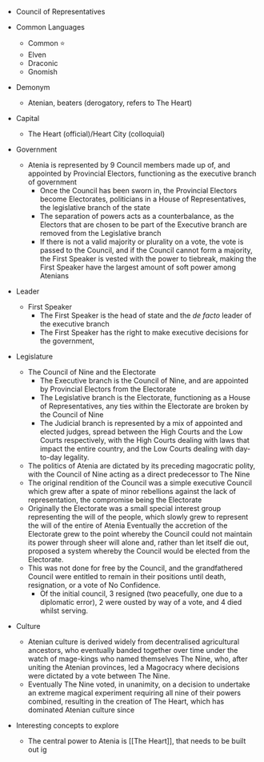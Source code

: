 - Council of Representatives
- Common Languages
	- Common ⭐
	- Elven
	- Draconic
	- Gnomish
- Demonym
	- Atenian, beaters (derogatory, refers to The Heart)
- Capital
	- The Heart (official)/Heart City (colloquial)
- Government
	- Atenia is represented by 9 Council members made up of, and appointed by Provincial Electors, functioning as the executive branch of government
		- Once the Council has been sworn in, the Provincial Electors become Electorates, politicians in a House of Representatives, the legislative branch of the state
		- The separation of powers acts as a counterbalance, as the Electors that are chosen to be part of the Executive branch are removed from the Legislative branch
		- If there is not a valid majority or plurality on a vote, the vote is passed to the Council, and if the Council cannot form a majority, the First Speaker is vested with the power to tiebreak, making the First Speaker have the largest amount of soft power among Atenians
- Leader
	- First Speaker
		- The First Speaker is the head of state and the *de facto* leader of the executive branch
		- The First Speaker has the right to make executive decisions for the government, 
- Legislature
	- The Council of Nine and the Electorate
		- The Executive branch is the Council of Nine, and are appointed by Provincial Electors from the Electorate
		- The Legislative branch is the Electorate, functioning as a House of Representatives, any ties within the Electorate are broken by the Council of Nine
		- The Judicial branch is represented by a mix of appointed and elected judges, spread between the High Courts and the Low Courts respectively, with the High Courts dealing with laws that impact the entire country, and the Low Courts dealing with day-to-day legality.
	- The politics of Atenia are dictated by its preceding magocratic polity, with the Council of Nine acting as a direct predecessor to The Nine
	- The original rendition of the Council was a simple executive Council which grew after a spate of minor rebellions against the lack of representation, the compromise being the Electorate
	- Originally the Electorate was a small special interest group representing the will of the people, which slowly grew to represent the will of the entire of Atenia
	  Eventually the accretion of the Electorate grew to the point whereby the Council could not maintain its power through sheer will alone and, rather than let itself die out, proposed a system whereby the Council would be elected from the Electorate.
	- This was not done for free by the Council, and the grandfathered Council were entitled to remain in their positions until death, resignation, or a vote of No Confidence.
		- Of the initial council, 3 resigned (two peacefully, one due to a diplomatic error), 2 were ousted by way of a vote, and 4 died whilst serving.
- Culture
	- Atenian culture is derived widely from decentralised agricultural ancestors, who eventually banded together over time under the watch of mage-kings who named themselves The Nine, who, after uniting the Atenian provinces, led a Magocracy where decisions were dictated by a vote between The Nine.
	- Eventually The Nine voted, in unanimity, on a decision to undertake an extreme magical experiment requiring all nine of their powers combined, resulting in the creation of The Heart, which has dominated Atenian culture since

- Interesting concepts to explore
	- The central power to Atenia is [[The Heart]], that needs to be built out ig